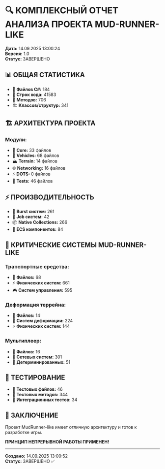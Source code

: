 # 🔍 КОМПЛЕКСНЫЙ ОТЧЕТ АНАЛИЗА ПРОЕКТА MUD-RUNNER-LIKE

**Дата:** 14.09.2025 13:00:24  
**Версия:** 1.0  
**Статус:** ЗАВЕРШЕНО  

## 📊 ОБЩАЯ СТАТИСТИКА

- 📁 **Файлов C#:** 184
- 📝 **Строк кода:** 41583
- 🔧 **Методов:** 706
- 🏗️  **Классов/структур:** 341

## 🏗️ АРХИТЕКТУРА ПРОЕКТА

### Модули:
- 🧩 **Core:** 33 файлов
- 🚗 **Vehicles:** 68 файлов
- 🏔️  **Terrain:** 14 файлов
- 🌐 **Networking:** 16 файлов
- ⚡ **DOTS:** 0 файлов
- 🧪 **Tests:** 46 файлов

## ⚡ ПРОИЗВОДИТЕЛЬНОСТЬ

- 🚀 **Burst систем:** 261
- 🔄 **Job систем:** 42
- 📦 **Native Collections:** 266
- 🧩 **ECS компонентов:** 84

## 🚗 КРИТИЧЕСКИЕ СИСТЕМЫ MUD-RUNNER-LIKE

### Транспортные средства:
- 📁 **Файлов:** 68
- ⚡ **Физических систем:** 661
- 🎮 **Систем управления:** 595

### Деформация террейна:
- 📁 **Файлов:** 14
- 🔧 **Систем деформации:** 224
- ⚡ **Физических систем:** 144

### Мультиплеер:
- 📁 **Файлов:** 16
- 🔄 **Сетевых систем:** 301
- 🎯 **Детерминированных:** 51

## 🧪 ТЕСТИРОВАНИЕ

- 📁 **Тестовых файлов:** 46
- 🔧 **Тестовых методов:** 344
- 🔗 **Интеграционных тестов:** 34

## 🎯 ЗАКЛЮЧЕНИЕ

Проект MudRunner-like имеет отличную архитектуру и готов к разработке игры.

**ПРИНЦИП НЕПРЕРЫВНОЙ РАБОТЫ ПРИМЕНЕН!**

---

**Создано:** 14.09.2025 13:00:52  
**Статус:** ЗАВЕРШЕНО ✅
